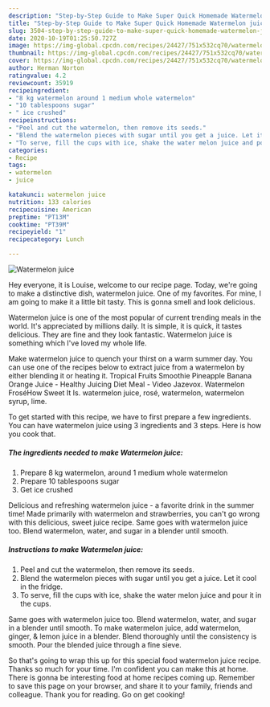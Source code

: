 ```yaml
---
description: "Step-by-Step Guide to Make Super Quick Homemade Watermelon juice"
title: "Step-by-Step Guide to Make Super Quick Homemade Watermelon juice"
slug: 3504-step-by-step-guide-to-make-super-quick-homemade-watermelon-juice
date: 2020-10-19T01:25:50.727Z
image: https://img-global.cpcdn.com/recipes/24427/751x532cq70/watermelon-juice-recipe-main-photo.jpg
thumbnail: https://img-global.cpcdn.com/recipes/24427/751x532cq70/watermelon-juice-recipe-main-photo.jpg
cover: https://img-global.cpcdn.com/recipes/24427/751x532cq70/watermelon-juice-recipe-main-photo.jpg
author: Herman Norton
ratingvalue: 4.2
reviewcount: 35919
recipeingredient:
- "8 kg watermelon around 1 medium whole watermelon"
- "10 tablespoons sugar"
- " ice crushed"
recipeinstructions:
- "Peel and cut the watermelon, then remove its seeds."
- "Blend the watermelon pieces with sugar until you get a juice. Let it cool in the fridge."
- "To serve, fill the cups with ice, shake the water melon juice and pour it in the cups."
categories:
- Recipe
tags:
- watermelon
- juice

katakunci: watermelon juice 
nutrition: 133 calories
recipecuisine: American
preptime: "PT13M"
cooktime: "PT39M"
recipeyield: "1"
recipecategory: Lunch

---
```



![Watermelon juice](https://img-global.cpcdn.com/recipes/24427/751x532cq70/watermelon-juice-recipe-main-photo.jpg)

Hey everyone, it is Louise, welcome to our recipe page. Today, we're going to make a distinctive dish, watermelon juice. One of my favorites. For mine, I am going to make it a little bit tasty. This is gonna smell and look delicious.

Watermelon juice is one of the most popular of current trending meals in the world. It's appreciated by millions daily. It is simple, it is quick, it tastes delicious. They are fine and they look fantastic. Watermelon juice is something which I've loved my whole life.

Make watermelon juice to quench your thirst on a warm summer day. You can use one of the recipes below to extract juice from a watermelon by either blending it or heating it. Tropical Fruits Smoothie Pineapple Banana Orange Juice - Healthy Juicing Diet Meal - Video Jazevox. Watermelon FroséHow Sweet It Is. watermelon juice, rosé, watermelon, watermelon syrup, lime.


To get started with this recipe, we have to first prepare a few ingredients. You can have watermelon juice using 3 ingredients and 3 steps. Here is how you cook that.

<!--inarticleads1-->

##### The ingredients needed to make Watermelon juice:

1. Prepare 8 kg watermelon, around 1 medium whole watermelon
1. Prepare 10 tablespoons sugar
1. Get  ice crushed


Delicious and refreshing watermelon juice - a favorite drink in the summer time! Made primarily with watermelon and strawberries, you can&#39;t go wrong with this delicious, sweet juice recipe. Same goes with watermelon juice too. Blend watermelon, water, and sugar in a blender until smooth. 

<!--inarticleads2-->

##### Instructions to make Watermelon juice:

1. Peel and cut the watermelon, then remove its seeds.
1. Blend the watermelon pieces with sugar until you get a juice. Let it cool in the fridge.
1. To serve, fill the cups with ice, shake the water melon juice and pour it in the cups.


Same goes with watermelon juice too. Blend watermelon, water, and sugar in a blender until smooth. To make watermelon juice, add watermelon, ginger, &amp; lemon juice in a blender. Blend thoroughly until the consistency is smooth. Pour the blended juice through a fine sieve. 

So that's going to wrap this up for this special food watermelon juice recipe. Thanks so much for your time. I'm confident you can make this at home. There is gonna be interesting food at home recipes coming up. Remember to save this page on your browser, and share it to your family, friends and colleague. Thank you for reading. Go on get cooking!
